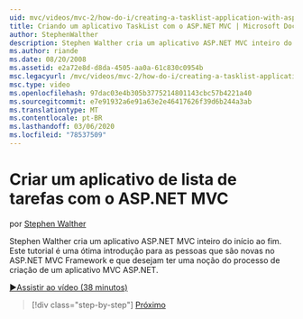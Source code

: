 ```yaml
---
uid: mvc/videos/mvc-2/how-do-i/creating-a-tasklist-application-with-aspnet-mvc
title: Criando um aplicativo TaskList com o ASP.NET MVC | Microsoft Docs
author: StephenWalther
description: Stephen Walther cria um aplicativo ASP.NET MVC inteiro do início ao fim. Este tutorial é uma ótima introdução para pessoas que não estão familiarizados com o ASP.NET MV...
ms.author: riande
ms.date: 08/20/2008
ms.assetid: e2a72e8d-d8da-4505-aa0a-61c830c0954b
msc.legacyurl: /mvc/videos/mvc-2/how-do-i/creating-a-tasklist-application-with-aspnet-mvc
msc.type: video
ms.openlocfilehash: 97dac03e4b305b3775214801143cbc57b4221a40
ms.sourcegitcommit: e7e91932a6e91a63e2e46417626f39d6b244a3ab
ms.translationtype: MT
ms.contentlocale: pt-BR
ms.lasthandoff: 03/06/2020
ms.locfileid: "78537509"
---
```

# <a name="creating-a-tasklist-application-with-aspnet-mvc"></a>Criar um aplicativo de lista de tarefas com o ASP.NET MVC

por [Stephen Walther](https://github.com/StephenWalther)

Stephen Walther cria um aplicativo ASP.NET MVC inteiro do início ao fim. Este tutorial é uma ótima introdução para as pessoas que são novas no ASP.NET MVC Framework e que desejam ter uma noção do processo de criação de um aplicativo MVC ASP.NET.

[&#9654;Assistir ao vídeo (38 minutos)](https://channel9.msdn.com/Blogs/ASP-NET-Site-Videos/creating-a-tasklist-application-with-aspnet-mvc)

> [!div class="step-by-step"]
> [Próximo](creating-a-movie-database-application-in-15-minutes-with-aspnet-mvc.md)
